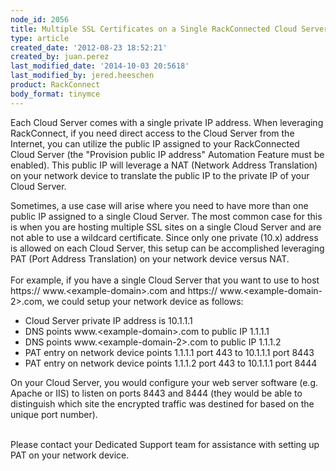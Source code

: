 ```yaml
---
node_id: 2056
title: Multiple SSL Certificates on a Single RackConnected Cloud Server (PAT)
type: article
created_date: '2012-08-23 18:52:21'
created_by: juan.perez
last_modified_date: '2014-10-03 20:5618'
last_modified_by: jered.heeschen
product: RackConnect
body_format: tinymce
---
```


Each Cloud Server comes with a single private IP address.  When
leveraging RackConnect, if you need direct access to the Cloud Server
from the Internet, you can utilize the public IP assigned to your
RackConnected Cloud Server (the "Provision public IP address" Automation
Feature must be enabled).  This public IP will leverage a NAT (Network
Address Translation) on your network device to translate the public IP
to the private IP of your Cloud Server.

Sometimes, a use case will arise where you need to have more than one
public IP assigned to a single Cloud Server.  The most common case for
this is when you are hosting multiple SSL sites on a single Cloud Server
and are not able to use a wildcard certificate.  Since only one private
(10.x) address is allowed on each Cloud Server, this setup can be
accomplished leveraging PAT (Port Address Translation) on your network
device versus NAT.\
 \
 For example, if you have a single Cloud Server that you want to use to
host https:// www.\<example-domain\>.com and https://
www.\<example-domain-2\>.com, we could setup your network device as
follows:

-   Cloud Server private IP address is 10.1.1.1
-   DNS points www.\<example-domain\>.com to public IP 1.1.1.1
-   DNS points www.\<example-domain-2\>.com to public IP 1.1.1.2
-   PAT entry on network device points 1.1.1.1 port 443 to 10.1.1.1 port
    8443
-   PAT entry on network device points 1.1.1.2 port 443 to 10.1.1.1 port
    8444

On your Cloud Server, you would configure your web server software (e.g.
Apache or IIS) to listen on ports 8443 and 8444 (they would be able to
distinguish which site the encrypted traffic was destined for based on
the unique port number).

\
 Please contact your Dedicated Support team for assistance with setting
up PAT on your network device.

